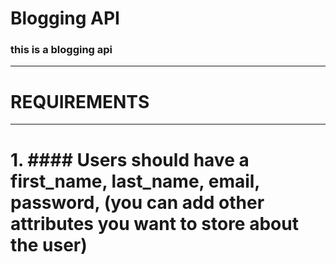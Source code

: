 # Blogging API
### this is a blogging api 
__________________________________________________________________

# REQUIREMENTS
__________________________________________________________________

# 1. #### Users should have a first_name, last_name, email, password, (you can add other attributes you want to store about the user)
